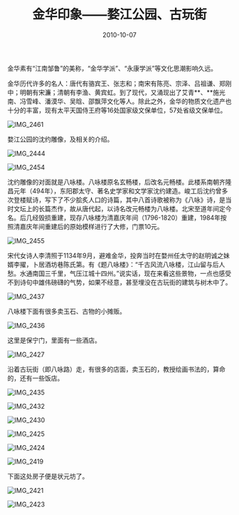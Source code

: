 ﻿---
title: "金华印象——婺江公园、古玩街"
date: 2010-10-07
categories: 
  - "travels"
tags: 
  - "八咏楼"
  - "古玩街"
  - "婺江公园"
  - "金华"
  - "金华印象"
---

金华素有“江南邹鲁”的美称，“金华学派”、“永康学派”等文化思潮影响久远。

金华历代许多的名人：唐代有骆宾王、张志和；南宋有陈亮、宗泽、吕祖谦、郑刚中；明朝有宋濂；清朝有李渔、黄宾虹。到了现代，又涌现出了艾青**、**施光南、冯雪峰、潘漠华、吴晗、邵飘萍文化等人。除此之外，金华的物质文化遗产也十分的丰富，现有太平天国侍王府等16处国家级文保单位，57处省级文保单位。

![IMG_2461](/images/5059939296_26e77ef566_z.jpg)

婺江公园的沈约雕像，及相关的介绍。

![IMG_2444](/images/5059941906_4081a875a7_z.jpg)

![IMG_2454](/images/5059327317_97ebff7b11_z.jpg)

沈约雕像的对面就是八咏楼。八咏楼原名玄畅楼，后改名元畅楼。此楼系南朝齐隆昌元年（494年），东阳郡太守、著名史学家和文学家沈约建造。峻工后沈约曾多次登楼赋诗，写下了不少脍炙人口的诗篇，其中八首诗歌被称为《八咏》诗，是当时文坛上的长篇杰作，故从唐代起，以诗名改元畅楼为八咏楼。北宋至道年间定今名。后几经毁损重建，现存八咏楼为清嘉庆年间（1796-1820）重建，1984年按照清嘉庆年间重建后的原始模样进行了大修，门票10元。

![IMG_2455](/images/5059940732_de151415f3_z.jpg)

宋代女诗人李清照于1134年9月，避难金华，投奔当时在婺州任太守的赵明诚之妹婿李擢，卜居酒坊巷陈氏第。有《题八咏楼》：“千古风流八咏楼，江山留与后人愁。水通南国三千里，气压江城十四州。”说实话，现在来看这些景物，一点也感受不到诗句中雄伟磅礴的气势，如果不经意，甚至埋没在古玩街的建筑与树木中了。

![IMG_2437](/images/5059943546_c4a55aeb23_z.jpg)

八咏楼下面有很多卖玉石、古物的小摊贩。

![IMG_2436](/images/5059938774_a46e786db3_z.jpg)

这里是保宁门，里面有一些酒店。

![IMG_2427](/images/5059936910_84eaee5582_z.jpg)

沿着古玩街（即八咏路）走，有很多的店面，卖玉石的，教授绘画书法的，算命的，还有一些饭店。

![IMG_2435](/images/5059938330_8d13a599bf_z.jpg)

![IMG_2432](/images/5059325369_d49a94617d_z.jpg)

![IMG_2430](/images/5059324819_4e316f9522_z.jpg)

![IMG_2425](/images/5059936476_e301942439_z.jpg)

![IMG_2424](/images/5059323667_96079e200d_z.jpg)

![IMG_2419](/images/5059322017_ea302fb410_z.jpg)

下面这处房子便是状元坊了。

![IMG_2421](/images/5059934980_ed9a86da1a_z.jpg)

![IMG_2423](/images/5059942824_d71cf93e13_z.jpg)
